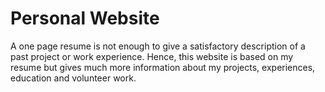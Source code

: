 # Personal Website

A one page resume is not enough to give a satisfactory description of a past project or work experience. Hence, this website is based on my resume but gives much more information about my projects, experiences, education and volunteer work.
